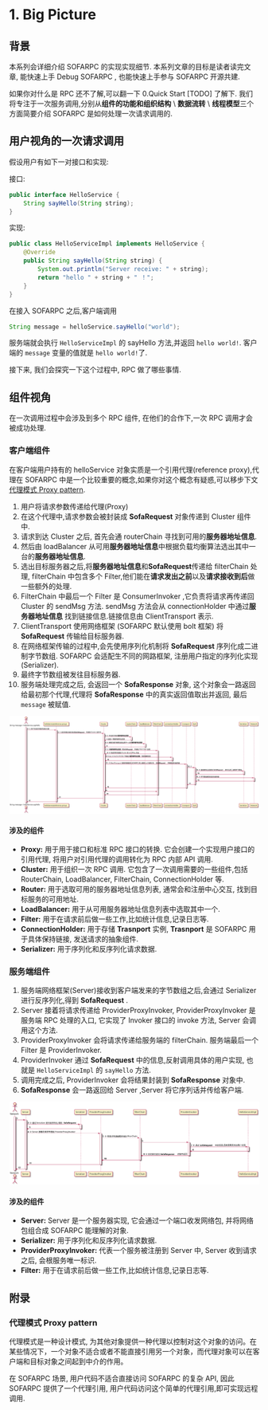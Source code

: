 # 1. Big Picture

## 背景
本系列会详细介绍 SOFARPC 的实现实现细节. 本系列文章的目标是读者读完文章, 能快速上手 Debug SOFARPC , 也能快速上手参与 SOFARPC 开源共建.

如果你对什么是 RPC 还不了解,可以翻一下 0.Quick Start [TODO] 了解下. 我们将专注于一次服务调用,分别从**组件的功能和组织结构** \ **数据流转** \ **线程模型**三个方面简要介绍 SOFARPC 是如何处理一次请求调用的.


## 用户视角的一次请求调用
假设用户有如下一对接口和实现:

接口:
```java
public interface HelloService {
    String sayHello(String string);
}
```

实现:
```java
public class HelloServiceImpl implements HelloService {
    @Override
    public String sayHello(String string) {
        System.out.println("Server receive: " + string);
        return "hello " + string + " ！";
    }
}
```

在接入 SOFARPC 之后,客户端调用
```java
String message = helloService.sayHello("world");
```
服务端就会执行 `HelloServiceImpl` 的 sayHello 方法,并返回 `hello world!`. 客户端的 `message` 变量的值就是 `hello world!`了.


接下来, 我们会探究一下这个过程中, RPC 做了哪些事情.


## 组件视角
在一次调用过程中会涉及到多个 RPC 组件, 在他们的合作下,一次 RPC 调用才会被成功处理.

### 客户端组件
在客户端用户持有的 helloService 对象实质是一个引用代理(reference proxy),代理在 SOFARPC 中是一个比较重要的概念,如果你对这个概念有疑惑,可以移步下文 [代理模式 Proxy pattern](#proxy).

1. 用户将请求参数传递给代理(Proxy)
2. 在这个代理中,请求参数会被封装成 **SofaRequest** 对象传递到 Cluster 组件中.
3. 请求到达 Cluster 之后, 首先会通 routerChain 寻找到可用的**服务器地址信息**.
4. 然后由 loadBalancer 从可用**服务器地址信息**中根据负载均衡算法选出其中一台的**服务器地址信息**.
5. 选出目标服务器之后,将**服务器地址信息**和**SofaRequest**传递给 filterChain 处理, filterChain 中包含多个 Filter,他们能在**请求发出之前**以及**请求接收到后**做一些额外的处理.
6. FilterChain 中最后一个 Filter 是 ConsumerInvoker ,它负责将请求再传递回 Cluster 的 sendMsg 方法. sendMsg 方法会从 connectionHolder 中通过**服务器地址信息** 找到链接信息.链接信息由 ClientTransport 表示.
7. ClientTransport 使用网络框架 (SOFARPC 默认使用 bolt 框架) 将 **SofaRequest** 传输给目标服务器.
8. 在网络框架传输的过程中,会先使用序列化机制将 **SofaRequest** 序列化成二进制字节数组. SOFARPC 会适配生不同的网路框架, 注册用户指定的序列化实现(Serializer).
9. 最终字节数组被发往目标服务器.
10. 服务端处理完成之后, 会返回一个 **SofaResponse** 对象, 这个对象会一路返回给最初那个代理,代理将 **SofaResponse** 中的真实返回值取出并返回, 最后 `message` 被赋值.

<!--
@startuml

autonumber

actor "String message = helloService.sayHello" as user
participant "helloService(reference proxy)" as proxy
participant "Cluster" as cluster
participant "routerChain" as router
participant "loadBalancer" as lb
participant "filterChain" as filter
participant "connectionHolder" as conn
participant "transport" as trans
participant "bolt" as bolt
participant "Serializer" as ser
participant "Network" as net



activate user
user -> proxy: ① 用户将请求参数传递给代理

activate proxy
proxy -> cluster: ② 请求参数会被封装成**SofaRequest**传递到 Cluster 组件中.

activate cluster
cluster -> router: ③ 寻找到可用的**服务器地址信息**
activate router
router -> cluster: 返回一堆服务器地址信息
deactivate router

cluster -> lb: ④ 根据负载均衡算法选出其中一台的**服务器地址信息**
activate lb
lb -> cluster
deactivate lb


cluster -> filter: ⑤ 将**服务器地址信息**和**SofaRequest**传递给 filterChain 处理
activate filter
filter -> cluster: ⑥ 将请求再传递回 Cluster 的 sendMsg 方法
activate cluster
cluster -> conn: ⑥ 从 connectionHolder 中通过**服务器地址信息** 找到链接信息
activate conn
conn -> cluster
deactivate conn

cluster -> trans: ⑦ ClientTransport 使用网络框架 (SOFARPC 默认使用 bolt 框架) 将 **SofaRequest** 传输给目标服务器.
activate trans

trans -> bolt: ⑦
activate bolt

bolt -> ser: ⑧ 使用序列化机制将 **SofaRequest** 序列化成二进制字节数组
activate ser
ser -> bolt
deactivate ser

bolt -> net: ⑨ 字节数组被发往目标服务器
activate net
net -> bolt
deactivate net

bolt -> trans
deactivate bolt


trans -> cluster
deactivate trans
cluster -> filter
deactivate cluster
filter -> cluster
deactivate filter

cluster -> proxy

proxy -> user
deactivate proxy


@enduml
 -->
![客户端组件流程](images/1.1.svg)

#### 涉及的组件

* **Proxy:** 用于用于接口和标准 RPC 接口的转换. 它会创建一个实现用户接口的引用代理, 将用户对引用代理的调用转化为 RPC 内部 API 调用.
* **Cluster:** 用于组织一次 RPC 调用. 它包含了一次调用需要的一些组件,包括 RouterChain, LoadBalancer, FilterChain, ConnectionHolder 等.
* **Router:** 用于选取可用的服务器地址信息列表, 通常会和注册中心交互, 找到目标服务的可用地址.
* **LoadBalancer:** 用于从可用服务器地址信息列表中选取其中一个.
* **Filter:** 用于在请求前后做一些工作,比如统计信息,记录日志等.
* **ConnectionHolder:** 用于存储  **Trasnport** 实例, **Trasnport** 是 SOFARPC 用于具体保持链接, 发送请求的抽象组件.
* **Serializer:** 用于序列化和反序列化请求数据.




### 服务端组件

1. 服务端网络框架(Server)接收到客户端发来的字节数组之后,会通过 Serializer 进行反序列化,得到 **SofaRequest** .
2. Server 接着将请求传递给 ProviderProxyInvoker, ProviderProxyInvoker 是服务端 RPC 处理的入口, 它实现了 Invoker 接口的 invoke 方法, Server 会调用这个方法.
3. ProviderProxyInvoker 会将请求传递给服务端的 filterChain. 服务端最后一个 Filter 是 ProviderInvoker.
4. ProviderInvoker 通过 **SofaRequest** 中的信息,反射调用具体的用户实现, 也就是 `HelloServiceImpl` 的 `sayHello` 方法.
5. 调用完成之后, ProviderInvoker 会将结果封装到 **SofaResponse** 对象中.
6. **SofaResponse** 会一路返回给 Server ,Server 将它序列话并传给客户端.

![服务端组件流程](images/1.2.svg)


<!--
@startuml

autonumber

actor "Network" as net
participant "Server" as server
participant "Serializer" as ser
participant "ProviderProxyInvoker" as ppi
participant "filterChain" as filter
participant "ProviderInvoker" as pi
participant "HelloServiceImpl" as impl


activate net

net -> server
activate server

server -> ser: ① 通过 Serializer 进行反序列化,得到 **SofaRequest**
activate ser
ser -> server
deactivate ser

server -> ppi: ② Server 接着将请求传递给 ProviderProxyInvoker
activate ppi

ppi -> filter: ③ 将请求传递给服务端的 filterChain
activate filter

filter -> pi
activate pi

pi -> impl: ④ 通过 **SofaRequest** 中的信息,反射调用具体的用户实现
activate impl
impl -> pi
deactivate impl

pi -> filter : ⑤ 将结果封装到 **SofaResponse** 对象中返回
deactivate pi

filter -> ppi
deactivate filter

ppi -> server
deactivate ppi




server -> net
deactivate server

@enduml

 -->

#### 涉及的组件

- **Server:** Server 是一个服务器实现, 它会通过一个端口收发网络包, 并将网络包组合成 SOFARPC 能理解的对象.
- **Serializer:** 用于序列化和反序列化请求数据.
- **ProviderProxyInvoker:** 代表一个服务被注册到 Server 中, Server 收到请求之后, 会根服务唯一标识.
- **Filter:** 用于在请求前后做一些工作,比如统计信息,记录日志等.



## 附录
<h3 id="proxy">代理模式 Proxy pattern</h3>
代理模式是一种设计模式, 为其他对象提供一种代理以控制对这个对象的访问。在某些情况下，一个对象不适合或者不能直接引用另一个对象，而代理对象可以在客户端和目标对象之间起到中介的作用。

在 SOFARPC 场景, 用户代码不适合直接访问 SOFARPC 的复杂 API, 因此 SOFARPC 提供了一个代理引用, 用户代码访问这个简单的代理引用,即可实现远程调用.
